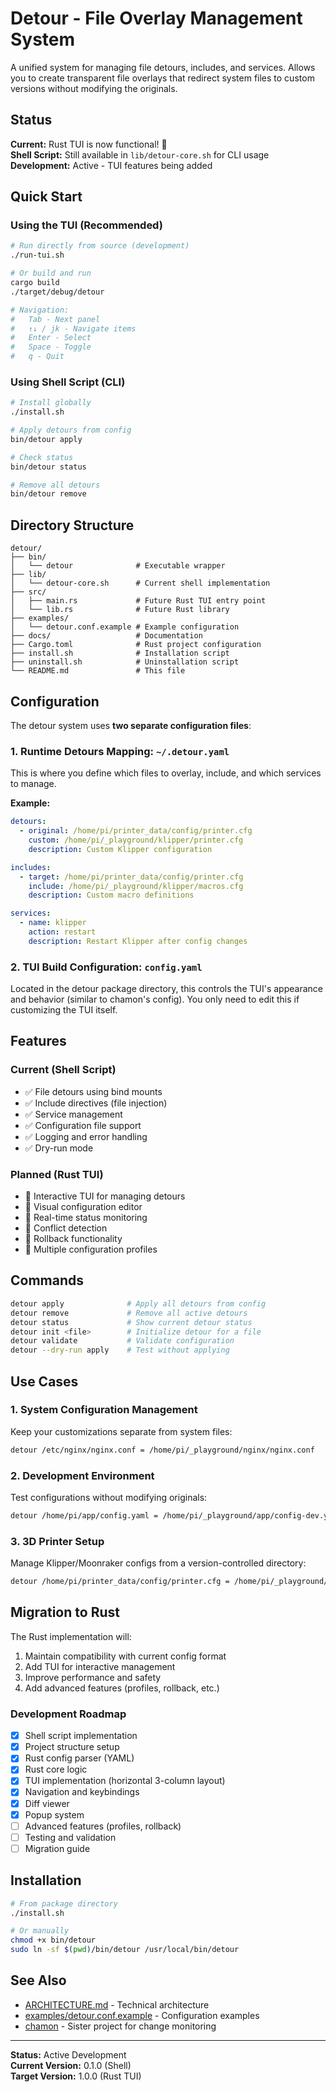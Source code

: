 # Detour - File Overlay Management System

A unified system for managing file detours, includes, and services. Allows you to create transparent file overlays that redirect system files to custom versions without modifying the originals.

## Status

**Current:** Rust TUI is now functional! 🎉  
**Shell Script:** Still available in `lib/detour-core.sh` for CLI usage  
**Development:** Active - TUI features being added

## Quick Start

### Using the TUI (Recommended)

```bash
# Run directly from source (development)
./run-tui.sh

# Or build and run
cargo build
./target/debug/detour

# Navigation:
#   Tab - Next panel
#   ↑↓ / jk - Navigate items
#   Enter - Select
#   Space - Toggle
#   q - Quit
```

### Using Shell Script (CLI)

```bash
# Install globally
./install.sh

# Apply detours from config
bin/detour apply

# Check status
bin/detour status

# Remove all detours
bin/detour remove
```

## Directory Structure

```
detour/
├── bin/
│   └── detour              # Executable wrapper
├── lib/
│   └── detour-core.sh      # Current shell implementation
├── src/
│   ├── main.rs             # Future Rust TUI entry point
│   └── lib.rs              # Future Rust library
├── examples/
│   └── detour.conf.example # Example configuration
├── docs/                   # Documentation
├── Cargo.toml              # Rust project configuration
├── install.sh              # Installation script
├── uninstall.sh            # Uninstallation script
└── README.md               # This file
```

## Configuration

The detour system uses **two separate configuration files**:

### 1. Runtime Detours Mapping: `~/.detour.yaml`

This is where you define which files to overlay, include, and which services to manage.

**Example:**
```yaml
detours:
  - original: /home/pi/printer_data/config/printer.cfg
    custom: /home/pi/_playground/klipper/printer.cfg
    description: Custom Klipper configuration

includes:
  - target: /home/pi/printer_data/config/printer.cfg
    include: /home/pi/_playground/klipper/macros.cfg
    description: Custom macro definitions

services:
  - name: klipper
    action: restart
    description: Restart Klipper after config changes
```

### 2. TUI Build Configuration: `config.yaml`

Located in the detour package directory, this controls the TUI's appearance and behavior (similar to chamon's config). You only need to edit this if customizing the TUI itself.

## Features

### Current (Shell Script)

- ✅ File detours using bind mounts
- ✅ Include directives (file injection)
- ✅ Service management
- ✅ Configuration file support
- ✅ Logging and error handling
- ✅ Dry-run mode

### Planned (Rust TUI)

- 🚧 Interactive TUI for managing detours
- 🚧 Visual configuration editor
- 🚧 Real-time status monitoring
- 🚧 Conflict detection
- 🚧 Rollback functionality
- 🚧 Multiple configuration profiles

## Commands

```bash
detour apply              # Apply all detours from config
detour remove             # Remove all active detours
detour status             # Show current detour status
detour init <file>        # Initialize detour for a file
detour validate           # Validate configuration
detour --dry-run apply    # Test without applying
```

## Use Cases

### 1. System Configuration Management
Keep your customizations separate from system files:
```bash
detour /etc/nginx/nginx.conf = /home/pi/_playground/nginx/nginx.conf
```

### 2. Development Environment
Test configurations without modifying originals:
```bash
detour /home/pi/app/config.yaml = /home/pi/_playground/app/config-dev.yaml
```

### 3. 3D Printer Setup
Manage Klipper/Moonraker configs from a version-controlled directory:
```bash
detour /home/pi/printer_data/config/printer.cfg = /home/pi/_playground/klipper/printer.cfg
```

## Migration to Rust

The Rust implementation will:
1. Maintain compatibility with current config format
2. Add TUI for interactive management
3. Improve performance and safety
4. Add advanced features (profiles, rollback, etc.)

### Development Roadmap

- [x] Shell script implementation
- [x] Project structure setup
- [x] Rust config parser (YAML)
- [x] Rust core logic
- [x] TUI implementation (horizontal 3-column layout)
- [x] Navigation and keybindings
- [x] Diff viewer
- [x] Popup system
- [ ] Advanced features (profiles, rollback)
- [ ] Testing and validation
- [ ] Migration guide

## Installation

```bash
# From package directory
./install.sh

# Or manually
chmod +x bin/detour
sudo ln -sf $(pwd)/bin/detour /usr/local/bin/detour
```

## See Also

- [ARCHITECTURE.md](ARCHITECTURE.md) - Technical architecture
- [examples/detour.conf.example](examples/detour.conf.example) - Configuration examples
- [chamon](../chamon/) - Sister project for change monitoring

---

**Status:** Active Development  
**Current Version:** 0.1.0 (Shell)  
**Target Version:** 1.0.0 (Rust TUI)

